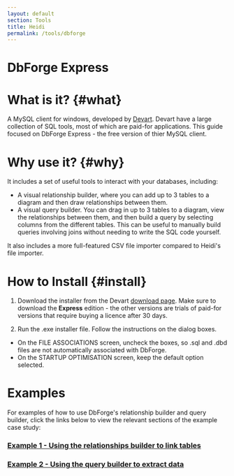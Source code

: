 ```yaml
---
layout: default
section: Tools
title: Heidi
permalink: /tools/dbforge
---
```


# DbForge Express

# What is it? {#what}

A MySQL client for windows, developed by [Devart](https://devart.com). Devart have a large collection of SQL tools, most of which are paid-for applications. This guide focused on DbForge Express - the free version of thier MySQL client.

# Why use it? {#why}

It includes a set of useful tools to interact with your databases, including:
- A visual relationship builder, where you can add up to 3 tables to a diagram and then draw relationships between them.
- A visual query builder. You can drag in up to 3 tables to a diagram, view the relationships between them, and then build a query by selecting columns from the different tables. This can be useful to manually build queries involving joins without needing to write the SQL code yourself.

It also includes a more full-featured CSV file importer compared to Heidi's file importer. 

# How to Install {#install}

1. Download the installer from the Devart [download page](https://www.devart.com/dbforge/mysql/studio/download.html). Make sure to download the **Express** edition - the other versions are trials of paid-for versions that require buying a licence after 30 days. 

2. Run the .exe installer file. Follow the instructions on the dialog boxes.
 - On the FILE ASSOCIATIONS screen, uncheck the boxes, so .sql and .dbd files are not automatically associated with DbForge. 
 - On the STARTUP OPTIMISATION screen, keep the default option selected.

# Examples

For examples of how to use DbForge's relationship builder and query builder, click the links below to view the relevant sections of the example case study:

### [Example 1 - Using the relationships builder to link tables](/case-study/farmer-plot-trials/step-3)

### [Example 2 - Using the query builder to extract data](/case-study/farmer-plot-trials/step-5)